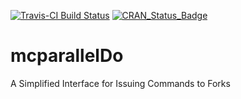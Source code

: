 [![Travis-CI Build Status](https://travis-ci.org/NA/NA.svg?branch=master)](https://travis-ci.org/NA/NA)
[![CRAN_Status_Badge](http://www.r-pkg.org/badges/version/mcparallelDo)](http://cran.r-project.org/package=mcparallelDo)
# mcparallelDo
A Simplified Interface for Issuing Commands to Forks

